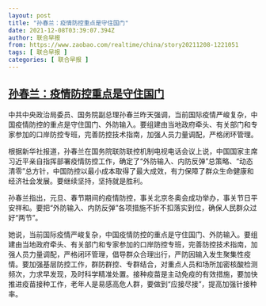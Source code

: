 ```yaml
---
layout: post
title: "孙春兰：疫情防控重点是守住国门"
date: 2021-12-08T03:39:07.394Z
author: 联合早报
from: https://www.zaobao.com/realtime/china/story20211208-1221051
tags: [ 联合早报 ]
categories: [ 联合早报 ]
---
```

<!--1638954420000-->
[孙春兰：疫情防控重点是守住国门](https://www.zaobao.com/realtime/china/story20211208-1221051)
------

<div>
<p>中共中央政治局委员、国务院副总理孙春兰昨天强调，当前国际疫情严峻复杂，中国疫情防控的重点是守住国门、外防输入。要组建由当地政府牵头、有关部门和专家参加的口岸防控专班，完善防控技术指南，加强人员力量调配，严格闭环管理。</p><p>根据新华社报道，孙春兰在国务院联防联控机制电视电话会议上说，中国国家主席习近平亲自指挥部署疫情防控工作，确定了“外防输入、内防反弹”总策略、“动态清零”总方针，中国防控以最小成本取得了最大成效，有力保障了群众生命健康和经济社会发展。要继续坚持，坚持就是胜利。</p><p>孙春兰指出，元旦、春节期间的疫情防控，事关北京冬奥会成功举办，事关节日平安祥和。要把“外防输入、内防反弹”各项措施不折不扣落实到位，确保人民群众过好“两节”。</p><section id="imu"><div id="dfp-ad-imu1">        </div></section><p>她说，当前国际疫情严峻复杂，中国疫情防控的重点是守住国门、外防输入。要组建由当地政府牵头、有关部门和专家参加的口岸防控专班，完善防控技术指南，加强人员力量调配，严格闭环管理，倡导群众合理出行，严防因输入发生聚集性疫情。要加强基层防控工作，群防群控、专群结合，对重点人员和场所加密核酸检测频次，力求早发现，及时科学精准处置。接种疫苗是主动免疫的有效措施，要加快推进疫苗接种工作，老年人是易感高危人群，要做到“应接尽接”，提高加强针接种率。</p>      <div class="cx_paywall_placeholder" id="sph_cdp_40"></div>
</div>
